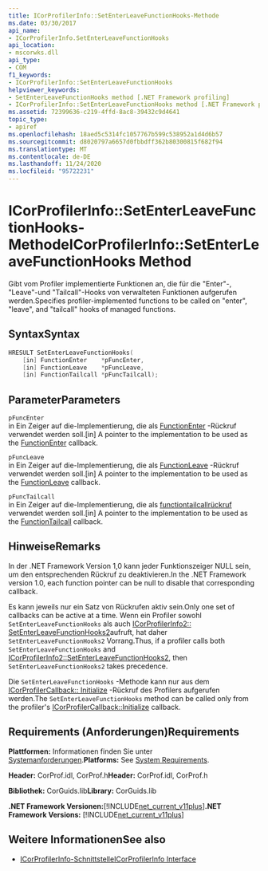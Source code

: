 ```yaml
---
title: ICorProfilerInfo::SetEnterLeaveFunctionHooks-Methode
ms.date: 03/30/2017
api_name:
- ICorProfilerInfo.SetEnterLeaveFunctionHooks
api_location:
- mscorwks.dll
api_type:
- COM
f1_keywords:
- ICorProfilerInfo::SetEnterLeaveFunctionHooks
helpviewer_keywords:
- SetEnterLeaveFunctionHooks method [.NET Framework profiling]
- ICorProfilerInfo::SetEnterLeaveFunctionHooks method [.NET Framework profiling]
ms.assetid: 72399636-c219-4ffd-8ac8-39432c9d4641
topic_type:
- apiref
ms.openlocfilehash: 18aed5c5314fc1057767b599c538952a1d4d6b57
ms.sourcegitcommit: d8020797a6657d0fbbdff362b80300815f682f94
ms.translationtype: MT
ms.contentlocale: de-DE
ms.lasthandoff: 11/24/2020
ms.locfileid: "95722231"
---
```

# <a name="icorprofilerinfosetenterleavefunctionhooks-method"></a><span data-ttu-id="c3305-102">ICorProfilerInfo::SetEnterLeaveFunctionHooks-Methode</span><span class="sxs-lookup"><span data-stu-id="c3305-102">ICorProfilerInfo::SetEnterLeaveFunctionHooks Method</span></span>

<span data-ttu-id="c3305-103">Gibt vom Profiler implementierte Funktionen an, die für die "Enter"-, "Leave"-und "Tailcall"-Hooks von verwalteten Funktionen aufgerufen werden.</span><span class="sxs-lookup"><span data-stu-id="c3305-103">Specifies profiler-implemented functions to be called on "enter", "leave", and "tailcall" hooks of managed functions.</span></span>  
  
## <a name="syntax"></a><span data-ttu-id="c3305-104">Syntax</span><span class="sxs-lookup"><span data-stu-id="c3305-104">Syntax</span></span>  
  
```cpp  
HRESULT SetEnterLeaveFunctionHooks(  
    [in] FunctionEnter    *pFuncEnter,  
    [in] FunctionLeave    *pFuncLeave,  
    [in] FunctionTailcall *pFuncTailcall);  
```  
  
## <a name="parameters"></a><span data-ttu-id="c3305-105">Parameter</span><span class="sxs-lookup"><span data-stu-id="c3305-105">Parameters</span></span>  

 `pFuncEnter`  
 <span data-ttu-id="c3305-106">in Ein Zeiger auf die-Implementierung, die als [FunctionEnter](functionenter-function.md) -Rückruf verwendet werden soll.</span><span class="sxs-lookup"><span data-stu-id="c3305-106">[in] A pointer to the implementation to be used as the [FunctionEnter](functionenter-function.md) callback.</span></span>  
  
 `pFuncLeave`  
 <span data-ttu-id="c3305-107">in Ein Zeiger auf die-Implementierung, die als [FunctionLeave](functionleave-function.md) -Rückruf verwendet werden soll.</span><span class="sxs-lookup"><span data-stu-id="c3305-107">[in] A pointer to the implementation to be used as the [FunctionLeave](functionleave-function.md) callback.</span></span>  
  
 `pFuncTailcall`  
 <span data-ttu-id="c3305-108">in Ein Zeiger auf die-Implementierung, die als [functiontailcallrückruf](functiontailcall-function.md) verwendet werden soll.</span><span class="sxs-lookup"><span data-stu-id="c3305-108">[in] A pointer to the implementation to be used as the [FunctionTailcall](functiontailcall-function.md) callback.</span></span>  
  
## <a name="remarks"></a><span data-ttu-id="c3305-109">Hinweise</span><span class="sxs-lookup"><span data-stu-id="c3305-109">Remarks</span></span>  

 <span data-ttu-id="c3305-110">In der .NET Framework Version 1,0 kann jeder Funktionszeiger NULL sein, um den entsprechenden Rückruf zu deaktivieren.</span><span class="sxs-lookup"><span data-stu-id="c3305-110">In the .NET Framework version 1.0, each function pointer can be null to disable that corresponding callback.</span></span>  
  
 <span data-ttu-id="c3305-111">Es kann jeweils nur ein Satz von Rückrufen aktiv sein.</span><span class="sxs-lookup"><span data-stu-id="c3305-111">Only one set of callbacks can be active at a time.</span></span> <span data-ttu-id="c3305-112">Wenn ein Profiler sowohl `SetEnterLeaveFunctionHooks` als auch [ICorProfilerInfo2:: SetEnterLeaveFunctionHooks2](icorprofilerinfo2-setenterleavefunctionhooks2-method.md)aufruft, hat daher `SetEnterLeaveFunctionHooks2` Vorrang.</span><span class="sxs-lookup"><span data-stu-id="c3305-112">Thus, if a profiler calls both `SetEnterLeaveFunctionHooks` and [ICorProfilerInfo2::SetEnterLeaveFunctionHooks2](icorprofilerinfo2-setenterleavefunctionhooks2-method.md), then `SetEnterLeaveFunctionHooks2` takes precedence.</span></span>  
  
 <span data-ttu-id="c3305-113">Die `SetEnterLeaveFunctionHooks` -Methode kann nur aus dem [ICorProfilerCallback:: Initialize](icorprofilercallback-initialize-method.md) -Rückruf des Profilers aufgerufen werden.</span><span class="sxs-lookup"><span data-stu-id="c3305-113">The `SetEnterLeaveFunctionHooks` method can be called only from the profiler's [ICorProfilerCallback::Initialize](icorprofilercallback-initialize-method.md) callback.</span></span>  
  
## <a name="requirements"></a><span data-ttu-id="c3305-114">Requirements (Anforderungen)</span><span class="sxs-lookup"><span data-stu-id="c3305-114">Requirements</span></span>  

 <span data-ttu-id="c3305-115">**Plattformen:** Informationen finden Sie unter [Systemanforderungen](../../get-started/system-requirements.md).</span><span class="sxs-lookup"><span data-stu-id="c3305-115">**Platforms:** See [System Requirements](../../get-started/system-requirements.md).</span></span>  
  
 <span data-ttu-id="c3305-116">**Header:** CorProf.idl, CorProf.h</span><span class="sxs-lookup"><span data-stu-id="c3305-116">**Header:** CorProf.idl, CorProf.h</span></span>  
  
 <span data-ttu-id="c3305-117">**Bibliothek:** CorGuids.lib</span><span class="sxs-lookup"><span data-stu-id="c3305-117">**Library:** CorGuids.lib</span></span>  
  
 <span data-ttu-id="c3305-118">**.NET Framework Versionen:**[!INCLUDE[net_current_v11plus](../../../../includes/net-current-v11plus-md.md)]</span><span class="sxs-lookup"><span data-stu-id="c3305-118">**.NET Framework Versions:** [!INCLUDE[net_current_v11plus](../../../../includes/net-current-v11plus-md.md)]</span></span>  
  
## <a name="see-also"></a><span data-ttu-id="c3305-119">Weitere Informationen</span><span class="sxs-lookup"><span data-stu-id="c3305-119">See also</span></span>

- [<span data-ttu-id="c3305-120">ICorProfilerInfo-Schnittstelle</span><span class="sxs-lookup"><span data-stu-id="c3305-120">ICorProfilerInfo Interface</span></span>](icorprofilerinfo-interface.md)

